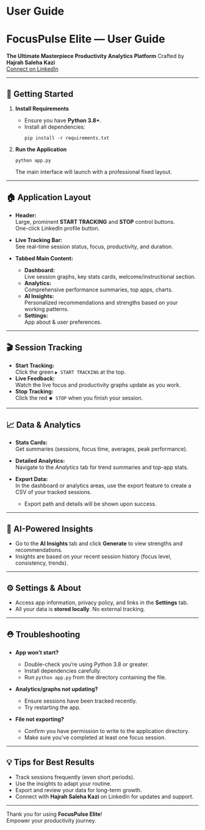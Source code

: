 # User Guide
# FocusPulse Elite — User Guide

**The Ultimate Masterpiece Productivity Analytics Platform**
Crafted by **Hajrah Saleha Kazi**  
[Connect on LinkedIn](https://linkedin.com/in/hajrah-saleha-kazi)

---

## 🚀 Getting Started

1. **Install Requirements**

    - Ensure you have **Python 3.8+**.
    - Install all dependencies:
      ```
      pip install -r requirements.txt
      ```

2. **Run the Application**

    ```
    python app.py
    ```

    The main interface will launch with a professional fixed layout.

---

## 🏠 Application Layout

- **Header:**  
  Large, prominent **START TRACKING** and **STOP** control buttons.  
  One-click LinkedIn profile button.

- **Live Tracking Bar:**  
  See real-time session status, focus, productivity, and duration.

- **Tabbed Main Content:**
  - **Dashboard:**  
    Live session graphs, key stats cards, welcome/instructional section.
  - **Analytics:**  
    Comprehensive performance summaries, top apps, charts.
  - **AI Insights:**  
    Personalized recommendations and strengths based on your working patterns.
  - **Settings:**  
    App about & user preferences.

---

## 🎬 Session Tracking

- **Start Tracking:**  
  Click the green `▶️ START TRACKING` at the top.
- **Live Feedback:**  
  Watch the live focus and productivity graphs update as you work.
- **Stop Tracking:**  
  Click the red `⏹️ STOP` when you finish your session.

---

## 📈 Data & Analytics

- **Stats Cards:**  
  Get summaries (sessions, focus time, averages, peak performance).
- **Detailed Analytics:**  
  Navigate to the _Analytics_ tab for trend summaries and top-app stats.

- **Export Data:**  
  In the dashboard or analytics areas, use the export feature to create a CSV of your tracked sessions.
  - Export path and details will be shown upon success.

---

## 🧠 AI-Powered Insights

- Go to the **AI Insights** tab and click **Generate** to view strengths and recommendations.
- Insights are based on your recent session history (focus level, consistency, trends).

---

## ⚙️ Settings & About

- Access app information, privacy policy, and links in the **Settings** tab.
- All your data is **stored locally**. No external tracking.

---

## ⛑ Troubleshooting

- **App won’t start?**
  - Double-check you’re using Python 3.8 or greater.
  - Install dependencies carefully.
  - Run `python app.py` from the directory containing the file.
- **Analytics/graphs not updating?**
  - Ensure sessions have been tracked recently.
  - Try restarting the app.

- **File not exporting?**
  - Confirm you have permission to write to the application directory.
  - Make sure you’ve completed at least one focus session.

---

## 💡 Tips for Best Results

- Track sessions frequently (even short periods).
- Use the insights to adapt your routine.
- Export and review your data for long-term growth.
- Connect with **Hajrah Saleha Kazi** on LinkedIn for updates and support.

---

Thank you for using **FocusPulse Elite**!  
Empower your productivity journey.
```

